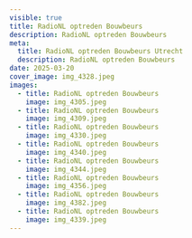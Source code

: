 ```yaml
---
visible: true
title: RadioNL optreden Bouwbeurs
description: RadioNL optreden Bouwbeurs
meta:
  title: RadioNL optreden Bouwbeurs Utrecht
  description: RadioNL optreden Bouwbeurs
date: 2025-03-20
cover_image: img_4328.jpeg
images:
  - title: RadioNL optreden Bouwbeurs
    image: img_4305.jpeg
  - title: RadioNL optreden Bouwbeurs
    image: img_4309.jpeg
  - title: RadioNL optreden Bouwbeurs
    image: img_4330.jpeg
  - title: RadioNL optreden Bouwbeurs
    image: img_4340.jpeg
  - title: RadioNL optreden Bouwbeurs
    image: img_4344.jpeg
  - title: RadioNL optreden Bouwbeurs
    image: img_4356.jpeg
  - title: RadioNL optreden Bouwbeurs
    image: img_4382.jpeg
  - title: RadioNL optreden Bouwbeurs
    image: img_4339.jpeg
---
```

